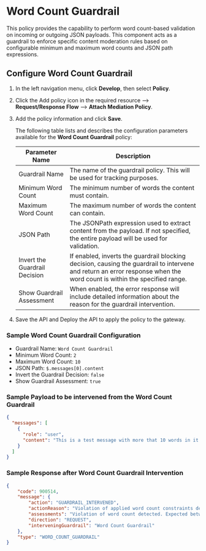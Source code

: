 # Word Count Guardrail

This policy provides the capability to perform word count-based validation on incoming or outgoing JSON payloads. This component acts as a guardrail to enforce specific content moderation rules based on configurable minimum and maximum word counts and JSON path expressions.

## Configure Word Count Guardrail

1. In the left navigation menu, click **Develop**, then select **Policy**.

2. Click the Add policy icon in the required resource --> **Request/Response Flow** --> **Attach Mediation Policy**.

3. Add the policy information and click **Save**.

    The following table lists and describes the configuration parameters available for the **Word Count Guardrail** policy:

    | Parameter Name | Description |
    |----------------|-------------|
    | Guardrail Name | The name of the guardrail policy. This will be used for tracking purposes. |
    | Minimum Word Count | The minimum number of words the content must contain. |
    | Maximum Word Count | The maximum number of words the content can contain. |
    | JSON Path | The JSONPath expression used to extract content from the payload. If not specified, the entire payload will be used for validation. |
    | Invert the Guardrail Decision | If enabled, inverts the guardrail blocking decision, causing the guardrail to intervene and return an error response when the word count is within the specified range. |
    | Show Guardrail Assessment | When enabled, the error response will include detailed information about the reason for the guardrail intervention. |

4. Save the API and Deploy the API to apply the policy to the gateway.

### Sample Word Count Guardrail Configuration

- Guardrail Name: `Word Count Guardrail`
- Minimum Word Count: `2`
- Maximum Word Count: `10`
- JSON Path: `$.messages[0].content`
- Invert the Guardrail Decision: `false`
- Show Guardrail Assessment: `true`

### Sample Payload to be intervened from the Word Count Guardrail

```json
{
  "messages": [
    {
      "role": "user",
      "content": "This is a test message with more that 10 words in it. So the word count guardrail should fail."
    }
  ]
}
```

### Sample Response after Word Count Guardrail Intervention

```json
{
    "code": 900514,
    "message": {
        "action": "GUARDRAIL_INTERVENED",
        "actionReason": "Violation of applied word count constraints detected.",
        "assessments": "Violation of word count detected. Expected between 2 and 10 words.",
        "direction": "REQUEST",
        "interveningGuardrail": "Word Count Guardrail"
    },
    "type": "WORD_COUNT_GUARDRAIL"
}
```

